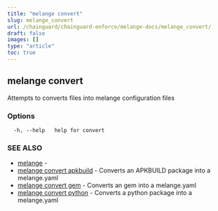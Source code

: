 ```yaml
---
title: "melange convert"
slug: melange_convert
url: /chainguard/chainguard-enforce/melange-docs/melange_convert/
draft: false
images: []
type: "article"
toc: true
---
```

## melange convert

Attempts to converts files into melange configuration files

### Options

```
  -h, --help   help for convert
```

### SEE ALSO

* [melange](/chainguard/chainguard-enforce/melange-docs/melange/)	 - 
* [melange convert apkbuild](/chainguard/chainguard-enforce/melange-docs/melange_convert_apkbuild/)	 - Converts an APKBUILD package into a melange.yaml
* [melange convert gem](/chainguard/chainguard-enforce/melange-docs/melange_convert_gem/)	 - Converts an gem into a melange.yaml
* [melange convert python](/chainguard/chainguard-enforce/melange-docs/melange_convert_python/)	 - Converts a python package into a melange.yaml


